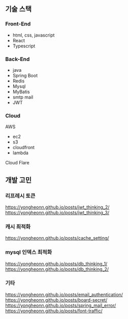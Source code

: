 ## 기술 스택

### Front-End

- html, css, javascript
- React
- Typescript


### Back-End

- java
- Spring Boot
- Redis
- Mysql
- MyBatis
- smtp mail
- JWT


### Cloud

AWS
- ec2
- s3
- cloudfront
- lambda

Cloud Flare

## 개발 고민

### 리프레시 토큰

https://yongheonn.github.io/posts/jwt_thinking_2/  
https://yongheonn.github.io/posts/jwt_thinking_3/  

### 캐시 최적화

https://yongheonn.github.io/posts/cache_setting/  

### mysql 인덱스 최적화

https://yongheonn.github.io/posts/db_thinking_1/  
https://yongheonn.github.io/posts/db_thinking_2/  

### 기타

https://yongheonn.github.io/posts/email_authentication/  
https://yongheonn.github.io/posts/board-secret/  
https://yongheonn.github.io/posts/spring_mail_error/  
https://yongheonn.github.io/posts/font-traffic/  
 
